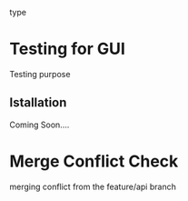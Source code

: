 type


# Testing for GUI
Testing purpose

## Istallation
Coming Soon....

# Merge Conflict Check
merging conflict from the feature/api branch